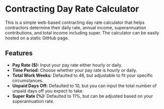 # Contracting Day Rate Calculator

This is a simple web-based contracting day rate calculator that helps contractors determine their daily rate, annual income, superannuation contributions, and total income including super. The calculator can be easily hosted on a static GitHub page.

## Features

- **Pay Rate ($):** Input your pay rate either hourly or daily.
- **Time Period:** Choose whether your pay rate is hourly or daily.
- **Total Work Weeks:** Defaulted to 46, but adjustable to fit your specific circumstances.
- **Unpaid Days Off:** Defaulted to 10, but you can input the total number of unpaid days off you expect to take.
- **Super Rate (%):** Defaulted to 11%, but can be adjusted based on your superannuation rate.
